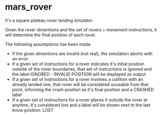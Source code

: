 # mars_rover

It's a square plateau rover landing simulator.

Given the rover dimentions and the set of rovers + movement instructions, it will determine the final position of each rover.

The following assumptions has been made

 - If the given dimentions are invalid (not real), the simulation aborts with an error
 - If a given set of instructions for a rover indicates it's initial position outside of the rover boundaries, that set of instructions is ignored and the label IGNORED - INVALID POSITION will be displayed as output
 - If a given set of instructions for a rover involves a collition with an already landed one, that rover will be considered unusable from that point, informing the crash position as it's final position and a CRASHED label
 - If a given set of instructions for a rover places it outside the rover at anytime, it's considered lost and a label will be shown next to the last know position: LOST 
